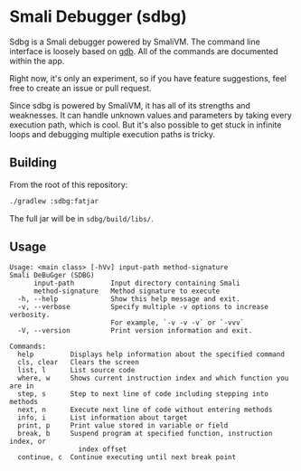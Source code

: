 # Smali Debugger (sdbg)

Sdbg is a Smali debugger powered by SmaliVM. The command line interface is loosely based on [gdb](https://sourceware.org/gdb/current/onlinedocs/gdb/). All of the commands are documented within the app.

Right now, it's only an experiment, so if you have feature suggestions, feel free to create an issue or pull request.

Since sdbg is powered by SmaliVM, it has all of its strengths and weaknesses. It can handle unknown values and parameters by taking every execution path, which is cool. But it's also possible to get stuck in infinite loops and debugging multiple execution paths is tricky.

## Building

From the root of this repository:

```bash
./gradlew :sdbg:fatjar
```

The full jar will be in `sdbg/build/libs/`.

## Usage

```plaintext
Usage: <main class> [-hVv] input-path method-signature
Smali DeBuGger (SDBG)
      input-path         Input directory containing Smali
      method-signature   Method signature to execute
  -h, --help             Show this help message and exit.
  -v, --verbose          Specify multiple -v options to increase verbosity.
                         For example, `-v -v -v` or `-vvv`
  -V, --version          Print version information and exit.
```

```plaintext
Commands:
  help         Displays help information about the specified command
  cls, clear   Clears the screen
  list, l      List source code
  where, w     Shows current instruction index and which function you are in
  step, s      Step to next line of code including stepping into methods
  next, n      Execute next line of code without entering methods
  info, i      List information about target
  print, p     Print value stored in variable or field
  break, b     Suspend program at specified function, instruction index, or
                 index offset
  continue, c  Continue executing until next break point
```
